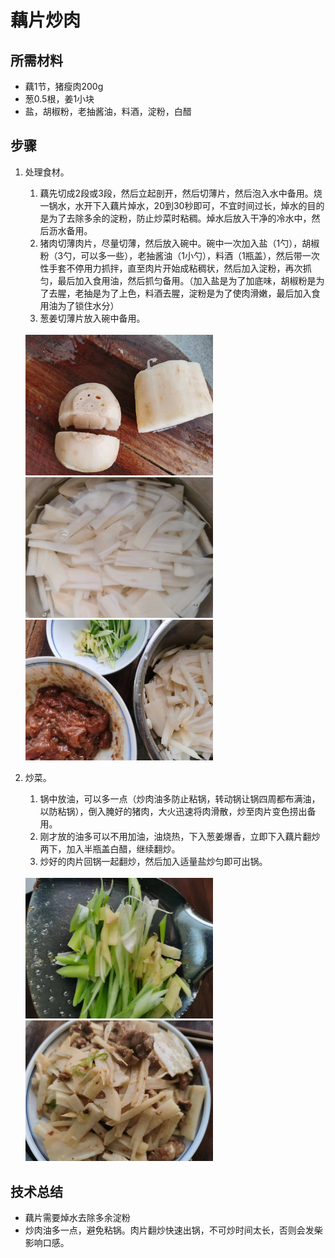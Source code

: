 # 藕片炒肉

## 所需材料

* 藕1节，猪瘦肉200g
* 葱0.5根，姜1小块
* 盐，胡椒粉，老抽酱油，料酒，淀粉，白醋

## 步骤

1. 处理食材。
    1. 藕先切成2段或3段，然后立起剖开，然后切薄片，然后泡入水中备用。烧一锅水，水开下入藕片焯水，20到30秒即可，不宜时间过长，焯水的目的是为了去除多余的淀粉，防止炒菜时粘稠。焯水后放入干净的冷水中，然后沥水备用。
    1. 猪肉切薄肉片，尽量切薄，然后放入碗中。碗中一次加入盐（1勺），胡椒粉（3勺，可以多一些），老抽酱油（1小勺），料酒（1瓶盖），然后带一次性手套不停用力抓拌，直至肉片开始成粘稠状，然后加入淀粉，再次抓匀，最后加入食用油，然后抓匀备用。（加入盐是为了加底味，胡椒粉是为了去腥，老抽是为了上色，料酒去腥，淀粉是为了使肉滑嫩，最后加入食用油为了锁住水分）
    1. 葱姜切薄片放入碗中备用。

    <br />
    <img src="../img/lotus_root_pork0.jpeg" width="300" />
    <img src="../img/lotus_root_pork1.jpeg" width="300" />
    <img src="../img/lotus_root_pork2.jpeg" width="300" />

1. 炒菜。
    1. 锅中放油，可以多一点（炒肉油多防止粘锅，转动锅让锅四周都布满油，以防粘锅），倒入腌好的猪肉，大火迅速将肉滑散，炒至肉片变色捞出备用。
    1. 刚才放的油多可以不用加油，油烧热，下入葱姜爆香，立即下入藕片翻炒两下，加入半瓶盖白醋，继续翻炒。
    1. 炒好的肉片回锅一起翻炒，然后加入适量盐炒匀即可出锅。

    <br />
    <img src="../img/lotus_root_pork3.jpeg" width="300" />
    <img src="../img/lotus_root_pork4.jpeg" width="300" />

## 技术总结

* 藕片需要焯水去除多余淀粉
* 炒肉油多一点，避免粘锅。肉片翻炒快速出锅，不可炒时间太长，否则会发柴影响口感。
